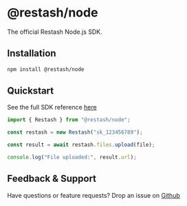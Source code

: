 # @restash/node

The official Restash Node.js SDK.

## Installation

```bash
npm install @restash/node
````

## Quickstart

See the full SDK reference [here](https://docs.restash.io/sdks/node)

```typescript
import { Restash } from "@restash/node";

const restash = new Restash("sk_123456789");

const result = await restash.files.upload(file);

console.log("File uploaded:", result.url);
```

## Feedback & Support

Have questions or feature requests?
Drop an issue on [Github](https://github.com/restashio/restash-node/issues)